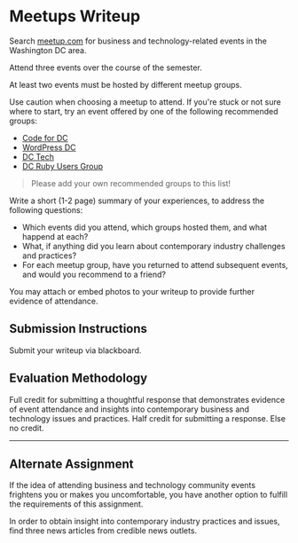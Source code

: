 # Meetups Writeup

Search [meetup.com](http://www.meetup.com/) for business and technology-related
 events in the Washington DC area.

Attend three events over the course of the semester.

At least two events must be hosted by different meetup groups.

Use caution when choosing a meetup to attend. If you're stuck or not sure where to start, try an event offered by one of the following recommended groups:

 + [Code for DC](http://www.meetup.com/Code-for-DC/)
 + [WordPress DC](http://www.meetup.com/wordpressdc/)
 + [DC Tech](http://www.meetup.com/DC-Tech-Meetup/)
 + [DC Ruby Users Group](http://www.meetup.com/dcruby/)

> Please add your own recommended groups to this list!

Write a short (1-2 page) summary of your experiences, to address the following questions:

 + Which events did you attend, which groups hosted them, and what happend at each?
 + What, if anything did you learn about contemporary industry challenges and practices?
 + For each meetup group, have you returned to attend subsequent events, and
  would you recommend to a friend?

You may attach or embed photos to your writeup to provide further evidence of attendance.

## Submission Instructions

Submit your writeup via blackboard.

## Evaluation Methodology

Full credit for submitting a thoughtful response that demonstrates
 evidence of event attendance and
 insights into contemporary business and technology issues and practices.
Half credit for submitting a response.
Else no credit.

<hr>

## Alternate Assignment

If the idea of attending business and technology community events frightens you
 or makes you uncomfortable,
 you have another option to fulfill the requirements of this assignment.

In order to obtain insight into contemporary industry practices and issues,
 find three news articles from credible news outlets.
